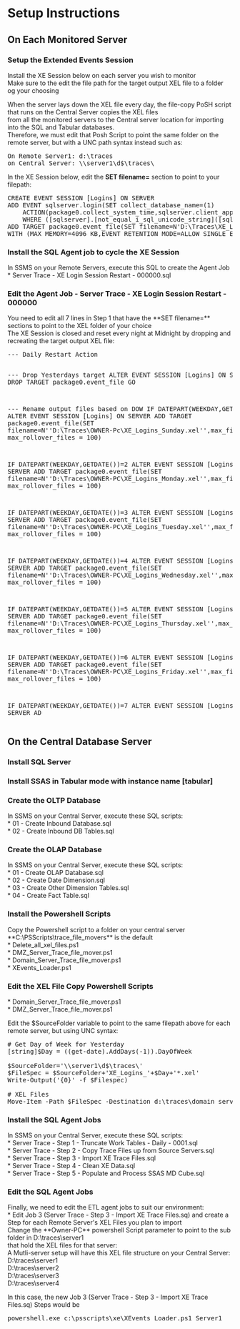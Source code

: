 <h1>Setup Instructions</h1>
<h2>On Each Monitored Server</h2>
<h3>Setup the Extended Events Session</h3>
Install the XE Session below on each server you wish to monitor<br>
Make sure to the edit the file path for the target output XEL file to a folder og your choosing<br>

When the server lays down the XEL file every day, the file-copy PoSH script that runs on the Central Server copies the XEL files<br>
from all the monitored servers to the Central server location for importing into the SQL and Tabular databases.<br> 
Therefore, we must edit that Posh Script to point the same folder on the remote server, but with a UNC path syntax instead such as:<br>
<pre>
On Remote Server1: d:\traces
on Central Server: \\server1\d$\traces\
</pre>

In the XE Session below, edit the **SET filename=** section to point to your filepath:
<pre>
CREATE EVENT SESSION [Logins] ON SERVER 
ADD EVENT sqlserver.login(SET collect_database_name=(1)
    ACTION(package0.collect_system_time,sqlserver.client_app_name,sqlserver.client_hostname,sqlserver.database_id,sqlserver.database_name,sqlserver.nt_username,sqlserver.server_instance_name,sqlserver.session_nt_username,sqlserver.username)
    WHERE ([sqlserver].[not_equal_i_sql_unicode_string]([sqlserver].[client_app_name],N'Microsoft SQL Server Management Studio - Transact-SQL IntelliSense') AND NOT [sqlserver].[like_i_sql_unicode_string]([sqlserver].[client_app_name],N'SQLAgent%')))
ADD TARGET package0.event_file(SET filename=N'D:\Traces\XE_Logins_Dummy.xel',max_file_size=(100),max_rollover_files=(100))
WITH (MAX_MEMORY=4096 KB,EVENT_RETENTION_MODE=ALLOW_SINGLE_EVENT_LOSS,MAX_DISPATCH_LATENCY=30 SECONDS,MAX_EVENT_SIZE=0 KB,MEMORY_PARTITION_MODE=NONE,TRACK_CAUSALITY=OFF,STARTUP_STATE=ON)
</pre>

<h3>Install the SQL Agent job to cycle the XE Session</h3>
In SSMS on your Remote Servers, execute this SQL to create the Agent Job<br>
* Server Trace - XE Login Session Restart - 000000.sql

<h3>Edit the Agent Job - Server Trace - XE Login Session Restart - 000000</h3>
You need to edit all 7 lines in Step 1 that have the **SET filename=** sections to point to the XEL folder of your choice<br>
The XE Session is closed and reset every night at Midnight by dropping and recreating the target output XEL file:
<pre>
--- Daily Restart Action

--- Drop Yesterdays target
ALTER EVENT SESSION [Logins] ON SERVER 
DROP TARGET package0.event_file
GO

--- Rename output files based on DOW
IF DATEPART(WEEKDAY,GETDATE())=1
	ALTER EVENT SESSION [Logins] ON SERVER 
	ADD TARGET package0.event_file(SET filename=N''D:\Traces\OWNER-Pc\XE_Logins_Sunday.xel'',max_file_size=100, max_rollover_files = 100)

IF DATEPART(WEEKDAY,GETDATE())=2
	ALTER EVENT SESSION [Logins] ON SERVER 
	ADD TARGET package0.event_file(SET filename=N''D:\Traces\OWNER-PC\XE_Logins_Monday.xel'',max_file_size=100, max_rollover_files = 100)

IF DATEPART(WEEKDAY,GETDATE())=3
	ALTER EVENT SESSION [Logins] ON SERVER 
	ADD TARGET package0.event_file(SET filename=N''D:\Traces\OWNER-PC\XE_Logins_Tuesday.xel'',max_file_size=100, max_rollover_files = 100)

IF DATEPART(WEEKDAY,GETDATE())=4
	ALTER EVENT SESSION [Logins] ON SERVER 
	ADD TARGET package0.event_file(SET filename=N''D:\Traces\OWNER-PC\XE_Logins_Wednesday.xel'',max_file_size=100, max_rollover_files = 100)

IF DATEPART(WEEKDAY,GETDATE())=5
	ALTER EVENT SESSION [Logins] ON SERVER 
	ADD TARGET package0.event_file(SET filename=N''D:\Traces\OWNER-PC\XE_Logins_Thursday.xel'',max_file_size=100, max_rollover_files = 100)

IF DATEPART(WEEKDAY,GETDATE())=6
	ALTER EVENT SESSION [Logins] ON SERVER 
	ADD TARGET package0.event_file(SET filename=N''D:\Traces\OWNER-PC\XE_Logins_Friday.xel'',max_file_size=100, max_rollover_files = 100)

IF DATEPART(WEEKDAY,GETDATE())=7
	ALTER EVENT SESSION [Logins] ON SERVER 
	AD
</pre>


<h2>On the Central Database Server</h2>
<h3>Install SQL Server</h3>
<h3>Install SSAS in Tabular mode with instance name [tabular]</h3>

<h3>Create the OLTP Database</h3>
In SSMS on your Central Server, execute these SQL scripts:<br>
* 01 - Create Inbound Database.sql<br>
* 02 - Create Inbound DB Tables.sql<br>

<h3>Create the OLAP Database</h3>
In SSMS on your Central Server, execute these SQL scripts:<br>
* 01 - Create OLAP Database.sql<br>
* 02 - Create Date Dimension.sql<br>
* 03 - Create Other Dimension Tables.sql<br>
* 04 - Create Fact Table.sql<br>

<h3>Install the Powershell Scripts</h3>
Copy the Powershell script to a folder on your central server<br>
**C:\PSScripts\trace_file_movers** is the default<br>
* Delete_all_xel_files.ps1<br>
* DMZ_Server_Trace_file_mover.ps1<br>
* Domain_Server_Trace_file_mover.ps1<br>
* XEvents_Loader.ps1<br>

<h3>Edit the XEL File Copy Powershell Scripts</h3>
* Domain_Server_Trace_file_mover.ps1<br>
* DMZ_Server_Trace_file_mover.ps1<br>

Edit the $SourceFolder variable to point to the same filepath above for each remote server, but using UNC syntax:
<pre>
# Get Day of Week for Yesterday
[string]$Day = ((get-date).AddDays(-1)).DayOfWeek

$SourceFolder='\\server1\d$\traces\'
$FileSpec = $SourceFolder+'XE_Logins_'+$Day+'*.xel'
Write-Output('{0}' -f $Filespec)

# XEL Files
Move-Item -Path $FileSpec -Destination d:\traces\domain_server1  -Force -ErrorAction SilentlyContinue -WarningAction SilentlyContinue
</pre>

<h3>Install the SQL Agent Jobs</h3>
In SSMS on your Central Server, execute these SQL scripts:<br>
* Server Trace - Step 1 - Truncate Work Tables - Daily - 0001.sql<br>
* Server Trace - Step 2 - Copy Trace Files up from Source Servers.sql<br>
* Server Trace - Step 3 - Import XE Trace Files.sql<br>
* Server Trace - Step 4 - Clean XE Data.sql<br>
* Server Trace - Step 5 - Populate and Process SSAS MD Cube.sql<br>

<h3>Edit the SQL Agent Jobs</h3>
Finally, we need to edit the ETL agent jobs to suit our environment:<br>
* Edit Job 3 (Server Trace - Step 3 - Import XE Trace Files.sq) and create a Step for each Remote Server's XEL Files you plan to import<br>
Change the **Owner-PC** powershell Script parameter to point to the sub folder in D:\traces\server1<br>
that hold the XEL files for that server:<br>
A Mutli-server setup will have this XEL file structure on your Central Server:<br>
D:\traces\server1<br>
D:\traces\server2<br>
D:\traces\server3<br>
D:\traces\server4<br>

In this case, the new Job 3 (Server Trace - Step 3 - Import XE Trace Files.sq) Steps would be<br>
<pre>
powershell.exe c:\psscripts\xe\XEvents_Loader.ps1 Server1
</pre>
